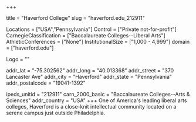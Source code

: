 
+++

title = "Haverford College"
slug = "haverford.edu_212911"

Locations = ["USA","Pennsylvania"]
Control = ["Private not-for-profit"]
CarnegieClassification = ["Baccalaureate Colleges--Liberal Arts"]
AthleticConferences = ["None"]
InstitutionalSize = ["1,000 - 4,999"]
domain = ["haverford.edu"]

Logo = ""

addr_lat = "-75.302562"
addr_long = "40.013368"
addr_street = "370  Lancaster Ave"
addr_city = "Haverford"
addr_state = "Pennsylvania"
addr_postalcode = "19041-1392"

ipeds_unitid = "212911"
carn_2000_basic = "Baccalaureate Colleges--Arts & Sciences"
addr_country = "USA"
+++
    One of America's leading liberal arts colleges, Haverford is a close-knit intellectual community located on a serene campus just outside Philadelphia.
